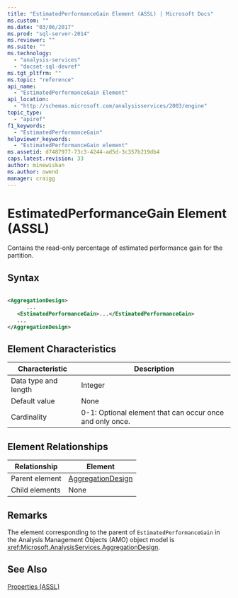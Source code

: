 ```yaml
---
title: "EstimatedPerformanceGain Element (ASSL) | Microsoft Docs"
ms.custom: ""
ms.date: "03/06/2017"
ms.prod: "sql-server-2014"
ms.reviewer: ""
ms.suite: ""
ms.technology: 
  - "analysis-services"
  - "docset-sql-devref"
ms.tgt_pltfrm: ""
ms.topic: "reference"
api_name: 
  - "EstimatedPerformanceGain Element"
api_location: 
  - "http://schemas.microsoft.com/analysisservices/2003/engine"
topic_type: 
  - "apiref"
f1_keywords: 
  - "EstimatedPerformanceGain"
helpviewer_keywords: 
  - "EstimatedPerformanceGain element"
ms.assetid: d7487977-73c3-4244-ad5d-3c357b219db4
caps.latest.revision: 33
author: minewiskan
ms.author: owend
manager: craigg
---
```

# EstimatedPerformanceGain Element (ASSL)
  Contains the read-only percentage of estimated performance gain for the partition.  
  
## Syntax  
  
```xml  
  
<AggregationDesign>  
      ...  
   <EstimatedPerformanceGain>...</EstimatedPerformanceGain>  
   ...  
</AggregationDesign>  
```  
  
## Element Characteristics  
  
|Characteristic|Description|  
|--------------------|-----------------|  
|Data type and length|Integer|  
|Default value|None|  
|Cardinality|0-1: Optional element that can occur once and only once.|  
  
## Element Relationships  
  
|Relationship|Element|  
|------------------|-------------|  
|Parent element|[AggregationDesign](../objects/aggregationdesign-element-assl.md)|  
|Child elements|None|  
  
## Remarks  
 The element corresponding to the parent of `EstimatedPerformanceGain` in the Analysis Management Objects (AMO) object model is <xref:Microsoft.AnalysisServices.AggregationDesign>.  
  
## See Also  
 [Properties &#40;ASSL&#41;](properties-assl.md)  
  
  
